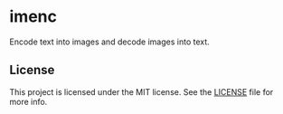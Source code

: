 # imenc

Encode text into images and decode images into text.

## License

This project is licensed under the MIT license. See the [LICENSE](./LICENSE) file for more info.
